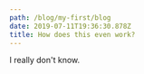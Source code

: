 ```yaml
---
path: /blog/my-first/blog
date: 2019-07-11T19:36:30.878Z
title: How does this even work?
---
```

I really don't know.
